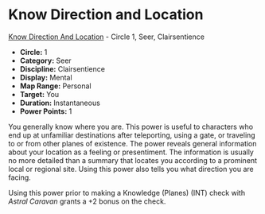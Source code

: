 # Know Direction and Location

[Know Direction And Location](/Psionics/K/KnowDirectionAndLocation.md) - Circle 1, Seer, Clairsentience

- **Circle:** 1
- **Category:** Seer
- **Discipline:** Clairsentience
- **Display:** Mental
- **Map Range:** Personal
- **Target:** You
- **Duration:** Instantaneous
- **Power Points:** 1

You generally know where you are. This power is useful to characters who end up at unfamiliar destinations after teleporting, using a gate, or traveling to or from other planes of existence. The power reveals general information about your location as a feeling or presentiment. The information is usually no more detailed than a summary that locates you according to a prominent local or regional site. Using this power also tells you what direction you are facing.

Using this power prior to making a Knowledge (Planes) (INT) check with *Astral Caravan* grants a +2 bonus on the check.
